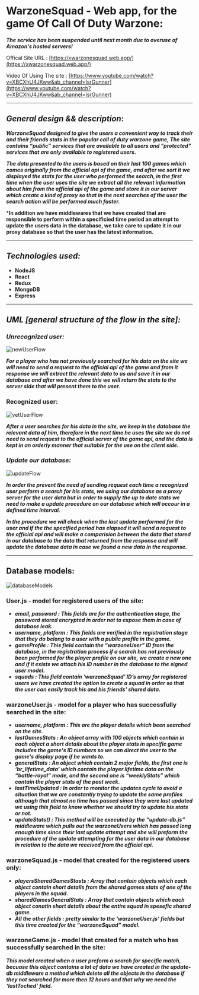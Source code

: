 # WarzoneSquad - Web app, for the game Of Call Of Duty Warzone: 
***The service has been suspended until next month due to overuse of Amazon's hosted servers!***

Offical Site URL : [https://xwarzonesquad.web.app/](https://xwarzonesquad.web.app/)


Video Of Using The site : [https://www.youtube.com/watch?v=XBCXhU4JKww&ab_channel=IsrGunner](https://www.youtube.com/watch?v=XBCXhU4JKww&ab_channel=IsrGunner) 


---

## ***General design && description***:

***WarzoneSquad designed to give the users a convenient way to track their and their friends stats in the popular call of duty warzone game,
The site contains “public” services that are available to all users and "protected" services that are only available to registered users.***

***The data presented to the users is based on their last 100 games which comes originally from the official api of the game, and after we sort it we displayed the stats for the user who performed the search, in the first time when the user uses the site we extract all the relevant information about him from the official api of the game and store it in our server which create a kind of proxy so that in the next searches of the user the search action will be performed much faster.***

***In addition we have middlewares that we have created that are responsible to perform within a specificied time period an attempt to update the users data in the database, we take care to update it in our proxy database so that the user has the latest information.**

---

## ***Technologies used:***

- **NodeJS**
- **React**
- **Redux**
- **MongoDB**
- **Express**

---

## ***UML [general structure of the flow in the site]:***

### ***Unrecognized user:***

![newUserFlow](https://user-images.githubusercontent.com/75484097/161963689-b8984cd2-adbf-40aa-89d3-f31722a1d993.png)

***For a player who has not previously searched for his data on the site we will need to send a request to the official api of the game and from it response we will extract the relevant data to us and save it in our database and after we have done this we will return the stats to the server side that will present them to the user.***

### Recognized user:

![vetUserFlow](https://user-images.githubusercontent.com/75484097/161963727-0e6f1f51-6413-4aaa-bf0a-6c7c7f903411.png)

***After a user searches for his data in the site, we keep in the database the relevant data of him, therefore in the next time he uses the site we do not need to send request to the official server of the game api, and the data is kept in an orderly manner that suitable for the use on the client side.***

### ***Update our database:***

![updateFlow](https://user-images.githubusercontent.com/75484097/161963781-b355a6b7-aa1f-4deb-bedb-855133b52973.png)

***In order the prevent the need of sending request each time a recognized user perform a search for his stats, we using our database as a proxy server for the user data but in order to supply the up to date stats we need to make a update procedure on our database which will occour in a defined time interval.***

***In the procedure we will check when the last update performed for the user and if the the specified period has elapsed it will send a request to the official api and will make a comparision between the data that stored in our database to the data that returned from the response and will update the database data in case we found a new data in the response.***

---

## Database models:

![databaseModels](https://user-images.githubusercontent.com/75484097/161963808-f0926d5c-43c7-48ec-a703-ec8cc51ac2c8.png)

### User.js - model for registered users of the site:

- ***email, password : This fields are for the authentication stage, the password stored encrypted in order not to expose them in case of database leak.***
- ***username, platform : This fields are verified in the registration stage that they do belong to a user with a public profile in the game.***
- ***gameProfile : This field contain the “warzoneUser” ID from the database, in the registration process if a search has not previously been performed for the player profile on our site, we create a new one and if it exists we attach his ID number in the database to the signed user model.***
- ***squads : This field contain ‘warzoneSquad’ ID’s array for registered users we have created the option to create a squad in order so that the user can easily track his and his friends' shared data.***

### warzoneUser.js - model for a player who has successfully searched in the site:

- ***username, platform : This are the player details which been searched on the site.***
- ***lastGamesStats : An object array with 100 objects which contain in each object a short details about the player stats in specific game includes the game's ID numbers so we can direct the user to the game's display page if he wants to.***
- ***generalStats : An object which contain 2 major fields, the first one is ‘br_lifetime_data’ which contain the player lifetime data on the “battle-royal” mode, and the second one is “weeklyStats” which contain the player stats of the past week.***
- ***lastTimeUpdated : In order to monitor the updates cycle to avoid a situation that we are constantly trying to update the same profiles although that almost no time has passed since they were last updated we using this field to know whether we should try to update his stats or not.***
- ***updateStats() : This method will be executed by the “update-db.js” middleware which pulls out the warzoneUsers which has passed long enough time since their last update attempt and she will preform the procedure of the update attempting for the user data in our database in relation to the data we received from the official api.***

### warzoneSquad.js - model that created for the registered users only:

- ***playersSharedGamesStasts : Array that contain objects which each object contain short details from the shared games stats of one of the players in the squad.***
- ***sharedGamesGeneralStats : Array that contain objects which each object conatin short details about the entire squad in spesefic shared game.***
- ***All the other fields : pretty similar to the ‘warzoneUser.js’ fields but this time created for the “warzoneSquad” model.***

### warzoneGame.js - model that created for a match who has successfully searched in the site:

***This model created when a user preform a search for specific match, becuase this object contains a lot of data we have created in the update-db middleware a method which delete all the objects in the database if they not searched for more then 12 hours and that why we need the ‘lastToched’ field.***
